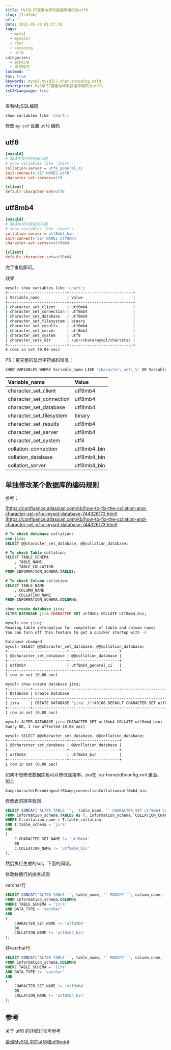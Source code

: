 ```yaml
---
title: MySQL57查看与修改数据库编码为utf8
slug: /1cd1bb/
url: ''
date: 2022-05-28 01:27:20
tags:
  - mysql
  - mysql57
  - char
  - encoding
  - utf8
categories:
  - 经验分享
  - 实用技巧
lastmod: ''
toc: true
keywords: mysql,mysql57,char,encoding,utf8
description: MySQL57查看与修改数据库编码为utf8。
isCJKLanguage: true
---
```

查看MySQL编码

```bash
show variables like 'char%';
```

修改 `my.cnf` 设置 `utf8` 编码

## utf8

```ini
[mysqld]
# 解决中文问号乱码问题
# show variables like 'char%';
collation-server = utf8_general_ci
init-connect='SET NAMES utf8'
character-set-server=utf8

[client]
default-character-set=utf8
```

## utf8mb4

```ini
[mysqld]
# 解决中文问号乱码问题
# show variables like 'char%';
collation-server = utf8mb4_bin
init-connect='SET NAMES utf8mb4'
character-set-server=utf8mb4

[client]
default-character-set=utf8mb4
```

完了重启即可。

效果

```bash
mysql> show variables like 'char%';
+--------------------------+----------------------------+
| Variable_name            | Value                      |
+--------------------------+----------------------------+
| character_set_client     | utf8mb4                    |
| character_set_connection | utf8mb4                    |
| character_set_database   | utf8mb4                    |
| character_set_filesystem | binary                     |
| character_set_results    | utf8mb4                    |
| character_set_server     | utf8mb4                    |
| character_set_system     | utf8                       |
| character_sets_dir       | /usr/share/mysql/charsets/ |
+--------------------------+----------------------------+
8 rows in set (0.00 sec)
```

PS：更完整的显示字符编码信息：

```bash
SHOW VARIABLES WHERE Variable_name LIKE 'character\_set\_%' OR Variable_name LIKE 'collation%';
```

| Variable\_name             | Value        |
| :------------------------- | :----------- |
| character\_set\_client     | utf8mb4      |
| character\_set\_connection | utf8mb4      |
| character\_set\_database   | utf8mb4      |
| character\_set\_filesystem | binary       |
| character\_set\_results    | utf8mb4      |
| character\_set\_server     | utf8mb4      |
| character\_set\_system     | utf8         |
| collation\_connection      | utf8mb4\_bin |
| collation\_database        | utf8mb4\_bin |
| collation\_server          | utf8mb4\_bin |

## 单独修改某个数据库的编码规则

参考：

[https://confluence.atlassian.com/kb/how-to-fix-the-collation-and-character-set-of-a-mysql-database-744326173.html](https://confluence.atlassian.com/kb/how-to-fix-the-collation-and-character-set-of-a-mysql-database-744326173.html)

```sql
# To check database collation:
use jira;
SELECT @@character_set_database, @@collation_database;

# To check Table collation:
SELECT TABLE_SCHEMA
    , TABLE_NAME
    , TABLE_COLLATION 
FROM INFORMATION_SCHEMA.TABLES;

# To check Column collation:
SELECT TABLE_NAME 
    , COLUMN_NAME 
    , COLLATION_NAME 
FROM INFORMATION_SCHEMA.COLUMNS;

show create database jira;
ALTER DATABASE jira CHARACTER SET utf8mb4 COLLATE utf8mb4_bin;
```

```bash
mysql> use jira;
Reading table information for completion of table and column names
You can turn off this feature to get a quicker startup with -A

Database changed
mysql> SELECT @@character_set_database, @@collation_database;
+--------------------------+----------------------+
| @@character_set_database | @@collation_database |
+--------------------------+----------------------+
| utf8mb4                  | utf8mb4_general_ci   |
+--------------------------+----------------------+
1 row in set (0.00 sec)
```

```bash
mysql> show create database jira;
+----------+------------------------------------------------------------------+
| Database | Create Database                                                  |
+----------+------------------------------------------------------------------+
| jira     | CREATE DATABASE `jira` /*!40100 DEFAULT CHARACTER SET utf8mb4 */ |
+----------+------------------------------------------------------------------+
1 row in set (0.00 sec)
```

```bash
mysql> ALTER DATABASE jira CHARACTER SET utf8mb4 COLLATE utf8mb4_bin;
Query OK, 1 row affected (0.00 sec)

mysql> SELECT @@character_set_database, @@collation_database;
+--------------------------+----------------------+
| @@character_set_database | @@collation_database |
+--------------------------+----------------------+
| utf8mb4                  | utf8mb4_bin          |
+--------------------------+----------------------+
1 row in set (0.00 sec)
```

如果不想修改数据库也可以修改连接串，jira在 jira-home/dbconfig.xml 里面，加上

```
&ampcharacterEncoding=utf8&amp;connectionCollation=utf8mb4_bin
```

修改表的排序规则

```sql
SELECT CONCAT('ALTER TABLE `',  table_name, '` CHARACTER SET utf8mb4 COLLATE utf8mb4_bin;')
FROM information_schema.TABLES AS T, information_schema.`COLLATION_CHARACTER_SET_APPLICABILITY` AS C
WHERE C.collation_name = T.table_collation
AND T.table_schema = 'jira'
AND
(
    C.CHARACTER_SET_NAME != 'utf8mb4'
    OR
    C.COLLATION_NAME != 'utf8mb4_bin'
);
```

然后执行生成的sql，下面的同理。

修改数据行的排序规则

varchar行

```sql
SELECT CONCAT('ALTER TABLE `', table_name, '` MODIFY `', column_name, '` ', DATA_TYPE, '(', CHARACTER_MAXIMUM_LENGTH, ') CHARACTER SET utf8mb4 COLLATE utf8mb4_bin', (CASE WHEN IS_NULLABLE = 'NO' THEN ' NOT NULL' ELSE '' END), ';')
FROM information_schema.COLUMNS 
WHERE TABLE_SCHEMA = 'jira'
AND DATA_TYPE = 'varchar'
AND
(
    CHARACTER_SET_NAME != 'utf8mb4'
    OR
    COLLATION_NAME != 'utf8mb4_bin'
);
```

非varchar行

```sql
SELECT CONCAT('ALTER TABLE `', table_name, '` MODIFY `', column_name, '` ', DATA_TYPE, ' CHARACTER SET utf8mb4 COLLATE utf8mb4_bin', (CASE WHEN IS_NULLABLE = 'NO' THEN ' NOT NULL' ELSE '' END), ';')
FROM information_schema.COLUMNS 
WHERE TABLE_SCHEMA = 'jira'
AND DATA_TYPE != 'varchar'
AND
(
    CHARACTER_SET_NAME != 'utf8mb4'
    OR
    COLLATION_NAME != 'utf8mb4_bin'
);
```

## 参考

关于 utf8 的详细讨论可参考

[谈谈MySQL中的utf8和utf8mb4](http://blog.kevalin.xyz/2019/12/26/%E8%B0%88%E8%B0%88MySQL%E4%B8%AD%E7%9A%84utf8%E5%92%8Cutf8mb4/)